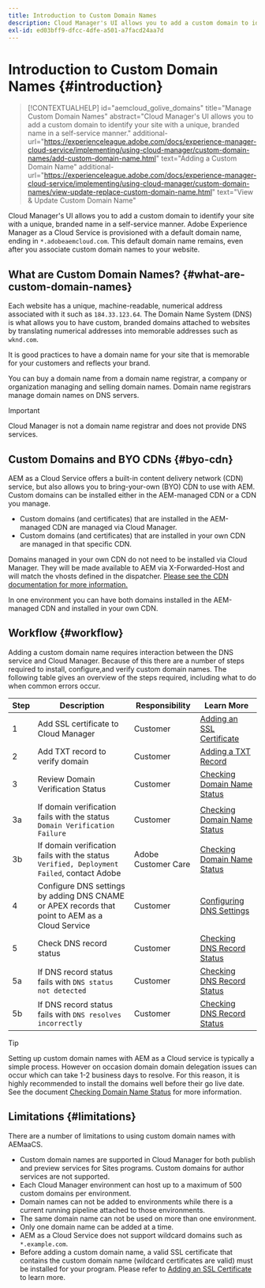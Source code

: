 ```yaml
---
title: Introduction to Custom Domain Names
description: Cloud Manager's UI allows you to add a custom domain to identify your site with a unique, branded name in a self-service manner.
exl-id: ed03bff9-dfcc-4dfe-a501-a7facd24aa7d
---
```


# Introduction to Custom Domain Names {#introduction}

>[!CONTEXTUALHELP]
>id="aemcloud_golive_domains"
>title="Manage Custom Domain Names"
>abstract="Cloud Manager's UI allows you to add a custom domain to identify your site with a unique, branded name in a self-service manner."
>additional-url="https://experienceleague.adobe.com/docs/experience-manager-cloud-service/implementing/using-cloud-manager/custom-domain-names/add-custom-domain-name.html" text="Adding a Custom Domain Name"
>additional-url="https://experienceleague.adobe.com/docs/experience-manager-cloud-service/implementing/using-cloud-manager/custom-domain-names/view-update-replace-custom-domain-name.html" text="View & Update Custom Domain Name"

Cloud Manager's UI allows you to add a custom domain to identify your site with a unique, branded name in a self-service manner. Adobe Experience Manager as a Cloud Service is provisioned with a default domain name, ending in `*.adobeaemcloud.com`. This default domain name remains, even after you associate custom domain names to your website.

## What are Custom Domain Names? {#what-are-custom-domain-names}

Each website has a unique, machine-readable, numerical address associated with it such as `184.33.123.64`. The Domain Name System (DNS) is what allows you to have custom, branded domains attached to websites by translating numerical addresses into memorable addresses such as `wknd.com`.

It is good practices to have a domain name for your site that is memorable for your customers and reflects your brand.

You can buy a domain name from a domain name registrar, a company or organization managing and selling domain names. Domain name registrars manage domain names on DNS servers.

>[!IMPORTANT]
>
>Cloud Manager is not a domain name registrar and does not provide DNS services.

## Custom Domains and BYO CDNs {#byo-cdn}

AEM as a Cloud Service offers a built-in content delivery network (CDN) service, but also allows you to bring-your-own (BYO) CDN to use with AEM. Custom domains can be installed either in the AEM-managed CDN or a CDN you manage.

* Custom domains (and certificates) that are installed in the AEM-managed CDN are managed via Cloud Manager.
* Custom domains (and certificates) that are installed in your own CDN are managed in that specific CDN. 

Domains managed in your own CDN do not need to be installed via Cloud Manager. They will be made available to AEM via X-Forwarded-Host and will match the vhosts defined in the dispatcher. [Please see the CDN documentation for more information.](/help/implementing/dispatcher/cdn.md)

In one environment you can have both domains installed in the AEM-managed CDN and installed in your own CDN.

## Workflow {#workflow}

Adding a custom domain name requires interaction between the DNS service and Cloud Manager. Because of this there are a number of steps required to install, configure,and verify custom domain names. The following table gives an overview of the steps required, including what to do when common errors occur.

|Step|Description|Responsibility|Learn More|
|--- |--- |--- |---|
|1|Add SSL certificate to Cloud Manager|Customer|[Adding an SSL Certificate](/help/implementing/cloud-manager/managing-ssl-certifications/add-ssl-certificate.md)|
|2|Add TXT record to verify domain|Customer|[Adding a TXT Record](/help/implementing/cloud-manager/custom-domain-names/add-text-record.md)|
|3|Review Domain Verification Status|Customer|[Checking Domain Name Status](/help/implementing/cloud-manager/custom-domain-names/check-domain-name-status.md)|
|3a|If domain verification fails with the status `Domain Verification Failure`|Customer|[Checking Domain Name Status](/help/implementing/cloud-manager/custom-domain-names/check-domain-name-status.md)|
|3b|If domain verification fails with the status `Verified, Deployment Failed`, contact Adobe|Adobe Customer Care|[Checking Domain Name Status](/help/implementing/cloud-manager/custom-domain-names/check-domain-name-status.md)|
|4|Configure DNS settings by adding DNS CNAME or APEX records that point to AEM as a Cloud Service|Customer|[Configuring DNS Settings](/help/implementing/cloud-manager/custom-domain-names/configure-dns-settings.md)|
|5|Check DNS record status|Customer|[Checking DNS Record Status](/help/implementing/cloud-manager/custom-domain-names/check-dns-record-status.md)|
|5a|If DNS record status fails with `DNS status not detected`|Customer|[Checking DNS Record Status](/help/implementing/cloud-manager/custom-domain-names/check-dns-record-status.md)|
|5b|If DNS record status fails with `DNS resolves incorrectly`|Customer|[Checking DNS Record Status](/help/implementing/cloud-manager/custom-domain-names/check-dns-record-status.md)|

>[!TIP]
>
>Setting up custom domain names with AEM as a Cloud service is typically a simple process. However on occasion domain domain delegation issues can occur which can take 1-2 business days to resolve. For this reason, it is highly recommended to install the domains well before their go live date. See the document [Checking Domain Name Status](/help/implementing/cloud-manager/custom-domain-names/check-domain-name-status.md) for more information.

## Limitations {#limitations}

There are a number of limitations to using custom domain names with AEMaaCS.

* Custom domain names are supported in Cloud Manager for both publish and preview services for Sites programs. Custom domains for author services are not supported.
* Each Cloud Manager environment can host up to a maximum of 500 custom domains per environment.
* Domain names can not be added to environments while there is a current running pipeline attached to those environments.
* The same domain name can not be used on more than one environment.
* Only one domain name can be added at a time.
* AEM as a Cloud Service does not support wildcard domains such as `*.example.com`.
* Before adding a custom domain name, a valid SSL certificate that contains the custom domain name (wildcard certificates are valid) must be installed for your program. Please refer to [Adding an SSL Certificate](/help/implementing/cloud-manager/managing-ssl-certifications/add-ssl-certificate.md) to learn more.
